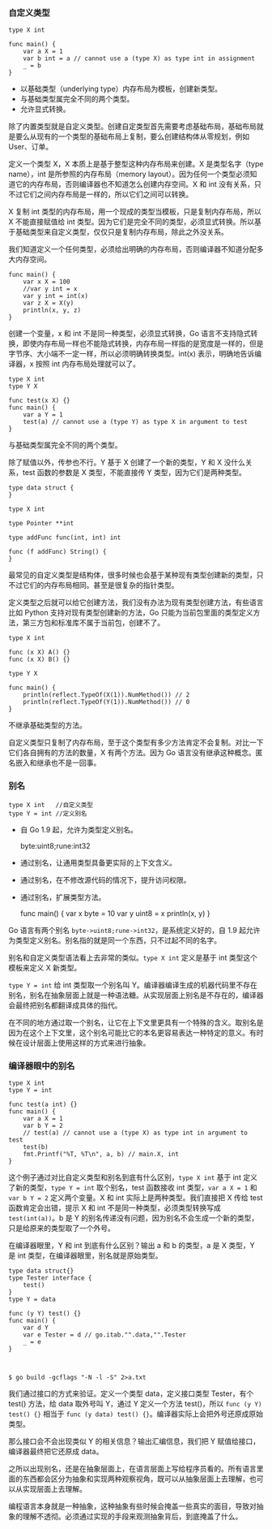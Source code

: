 ### 自定义类型

    
    
    type X int
    
    func main() {
        var a X = 1
        var b int = a // cannot use a (type X) as type int in assignment
        _ = b
    }
    

  * 以基础类型（underlying type）内存布局为模板，创建新类型。
  * 与基础类型属完全不同的两个类型。
  * 允许显式转换。

除了内置类型就是自定义类型。创建自定类型首先需要考虑基础布局，基础布局就是要么从现有的一个类型的基础布局上复制，要么创建结构体从零规划，例如
User、订单。

定义一个类型 X，X 本质上是基于整型这种内存布局来创建。X 是类型名字（type name），int 是所参照的内存布局（memory
layout）。因为任何一个类型必须知道它的内存布局，否则编译器也不知道怎么创建内存空间。X 和 int
没有关系，只不过它们之间内存布局是一样的，所以它们之间可以转换。

X 复制 int 类型的内存布局，用一个现成的类型当模板，只是复制内存布局，所以 X 不能直接赋值给 int
类型。因为它们是完全不同的类型，必须显式转换。所以基于基础类型来自定义类型，仅仅只是复制内存布局，除此之外没关系。

我们知道定义一个任何类型，必须给出明确的内存布局，否则编译器不知道分配多大内存空间。

    
    
    func main() {
        var x X = 100
        //var y int = x
        var y int = int(x)
        var z X = X(y)
        println(x, y, z)
    }
    

创建一个变量，x 和 int 不是同一种类型，必须显式转换，Go
语言不支持隐式转换，即使内存布局一样也不能隐式转换，内存布局一样指的是宽度是一样的，但是字节序、大小端不一定一样，所以必须明确转换类型。int(x)
表示，明确地告诉编译器，x 按照 int 内存布局处理就可以了。

    
    
    type X int
    type Y X
    
    func test(x X) {}
    func main() {
        var a Y = 1
        test(a) // cannot use a (type Y) as type X in argument to test
    }
    

与基础类型属完全不同的两个类型。

除了赋值以外，传参也不行。Y 基于 X 创建了一个新的类型，Y 和 X 没什么关系，test 函数的参数是 X 类型，不能直接传 Y
类型，因为它们是两种类型。

    
    
    type data struct {
    }
    
    type X int
    
    type Pointer **int
    
    type addFunc func(int, int) int
    
    func (f addFunc) String() {
    }
    

最常见的自定义类型是结构体，很多时候也会基于某种现有类型创建新的类型，只不过它们的内存布局相同。甚至是很复杂的指针类型。

定义类型之后就可以给它创建方法，我们没有办法为现有类型创建方法，有些语言比如 Python 支持对现有类型创建新的方法，Go
只能为当前包里面的类型定义方法，第三方包和标准库不属于当前包，创建不了。

    
    
    type X int
    
    func (x X) A() {}
    func (x X) B() {}
    
    type Y X
    
    func main() {
        println(reflect.TypeOf(X(1)).NumMethod()) // 2
        println(reflect.TypeOf(Y(1)).NumMethod()) // 0
    }
    

不继承基础类型的方法。

自定义类型只复制了内存布局，至于这个类型有多少方法肯定不会复制。对比一下它们各自拥有的方法的数量，X 有两个方法。因为 Go
语言没有继承这种概念。匿名嵌入和继承也不是一回事。

### 别名

    
    
    type X int   //自定义类型
    type Y = int //定义别名
    

  * 自 Go 1.9 起，允许为类型定义别名。

    
    
    byte:uint8;rune:int32
    

  * 通过别名，让通用类型具备更实际的上下文含义。
  * 通过别名，在不修改源代码的情况下，提升访问权限。
  * 通过别名，扩展类型方法。

    
    
    func main() {
        var x byte = 10
        var y uint8 = x
        println(x, y)
    }
    

Go 语言有两个别名 `byte->uint8;rune->int32`，是系统定义好的，自 1.9
起允许为类型定义别名。别名指的就是同一个东西，只不过起不同的名字。

别名和自定义类型语法看上去非常的类似。`type X int` 定义是基于 int 类型这个模板来定义 X 新类型。

`type Y = int` 给 int 类型取一个别名叫
Y。编译器编译生成的机器代码里不存在别名，别名在抽象层面上就是一种语法糖。从实现层面上别名是不存在的，编译器会最终把别名都翻译成具体的指代。

在不同的地方通过取一个别名，让它在上下文里更具有一个特殊的含义。取别名是因为在这个上下文里，这个别名可能比它的本名更容易表达一种特定的意义。有时候在设计层面上使用这样的方式来进行抽象。

### 编译器眼中的别名

    
    
    type X int
    type Y = int
    
    func test(a int) {}
    func main() {
        var a X = 1
        var b Y = 2
        // test(a) // cannot use a (type X) as type int in argument to test
        test(b)
        fmt.Printf("%T, %T\n", a, b) // main.X, int
    }
    

这个例子通过对比自定义类型和别名到底有什么区别，`type X int` 基于 int 定义了新的类型，`type Y = int` 取个别名，test
函数接收 int 类型，`var a X = 1` 和 `var b Y = 2` 定义两个变量。X 和 int 实际上是两种类型。我们直接把 X 传给
test 函数肯定会出错，提示 X 和 int 不是同一种类型，必须类型转换写成 `test(int(a))`。b 是 Y
的别名传递没有问题，因为别名不会生成一个新的类型，只是给原来的类型取了一个外号。

在编译器眼里，Y 和 int 到底有什么区别？输出 a 和 b 的类型，a 是 X 类型，Y 是 int 类型，在编译器眼里，别名就是原始类型。

    
    
    type data struct{}
    type Tester interface {
        test()
    }
    type Y = data
    
    func (y Y) test() {}
    func main() {
        var d Y
        var e Tester = d // go.itab."".data,"".Tester
        _ = e
    }
    
    
    
    $ go build -gcflags "-N -l -S" 2>a.txt
    

我们通过接口的方式来验证。定义一个类型 data，定义接口类型 Tester，有个 test() 方法，给 data 取外号叫 Y，通过 Y 定义一个方法
test()，所以 `func (y Y) test() {}` 相当于 `func (y data) test()
{}`。编译器实际上会把外号还原成原始类型。

那么接口会不会出现类似 Y 的相关信息？输出汇编信息，我们把 Y 赋值给接口，编译器最终把它还原成 data。

之所以出现别名，还是在抽象层面上，在语言层面上写给程序员看的。所有语言里面的东西都会区分为抽象和实现两种观察视角，既可以从抽象层面上去理解，也可以从实现层面上去理解。

编程语言本身就是一种抽象，这种抽象有些时候会掩盖一些真实的面目，导致对抽象的理解不透彻。必须通过实现的手段来观测抽象背后，到底掩盖了什么。

